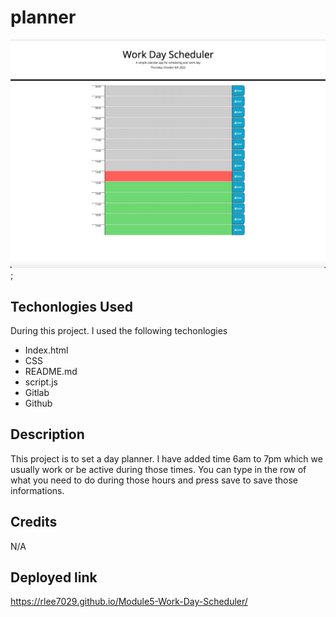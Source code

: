 # planner

![site](./assets/images/IMG3.jpeg);

## Techonlogies Used
During this project. I used the following techonlogies 
- Index.html 
- CSS 
- README.md 
- script.js
- Gitlab 
- Github

## Description
 This project is to set a day planner. I have added time 6am to 7pm which we usually work or be active during those times. You can type in the row of what you need to do during those hours and press save to save those informations. 
## Credits
N/A

## Deployed link
https://rlee7029.github.io/Module5-Work-Day-Scheduler/